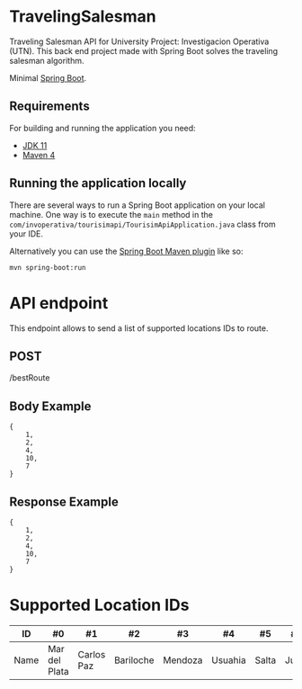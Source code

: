 # TravelingSalesman
Traveling Salesman API for University Project: Investigacion Operativa (UTN).
This back end project made with Spring Boot solves the traveling salesman algorithm.

Minimal [Spring Boot](http://projects.spring.io/spring-boot/).

## Requirements

For building and running the application you need:

- [JDK 11](https://www.oracle.com/java/technologies/javase/jdk11-archive-downloads.html)
- [Maven 4](https://maven.apache.org)

## Running the application locally

There are several ways to run a Spring Boot application on your local machine. One way is to execute the `main` method in the `com/invoperativa/tourisimapi/TourisimApiApplication.java` class from your IDE.

Alternatively you can use the [Spring Boot Maven plugin](https://docs.spring.io/spring-boot/docs/current/reference/html/build-tool-plugins-maven-plugin.html) like so:

```shell
mvn spring-boot:run
```
# API endpoint

This endpoint allows to send a list of supported locations IDs to route.

## POST

/bestRoute

## Body Example
```
{
    1,
    2,
    4,
    10,
    7
}
```

## Response Example
```
{
    1,
    2,
    4,
    10,
    7
}
```

# Supported Location IDs

ID | #0 | #1 | #2 | #3 | #4 | #5 | #6 | #7 | #8 | #9 | #10
--- | --- | --- | --- |--- |--- |--- |--- |--- |--- |--- |---
Name | Mar del Plata | Carlos Paz | Bariloche | Mendoza | Usuahia | Salta | Jujuy | Neuquen | San Luis | Rosario | San Juan
